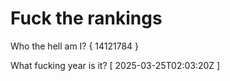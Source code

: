 # Fuck the rankings

Who the hell am I?
{ 14121784 }

What fucking year is it?
[ 2025-03-25T02:03:20Z ]
